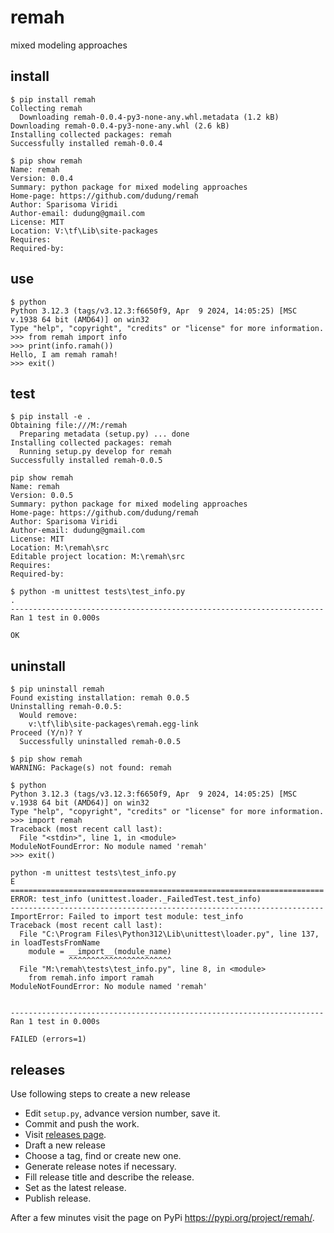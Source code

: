 # remah
mixed modeling approaches


## install
```
$ pip install remah
Collecting remah
  Downloading remah-0.0.4-py3-none-any.whl.metadata (1.2 kB)
Downloading remah-0.0.4-py3-none-any.whl (2.6 kB)
Installing collected packages: remah
Successfully installed remah-0.0.4
```

```
$ pip show remah
Name: remah
Version: 0.0.4
Summary: python package for mixed modeling approaches
Home-page: https://github.com/dudung/remah
Author: Sparisoma Viridi
Author-email: dudung@gmail.com
License: MIT
Location: V:\tf\Lib\site-packages
Requires:
Required-by:
```


## use
```
$ python
Python 3.12.3 (tags/v3.12.3:f6650f9, Apr  9 2024, 14:05:25) [MSC v.1938 64 bit (AMD64)] on win32
Type "help", "copyright", "credits" or "license" for more information.
>>> from remah import info
>>> print(info.ramah())
Hello, I am remah ramah!
>>> exit()
```


## test
```
$ pip install -e .
Obtaining file:///M:/remah
  Preparing metadata (setup.py) ... done
Installing collected packages: remah
  Running setup.py develop for remah
Successfully installed remah-0.0.5
```

```
pip show remah
Name: remah
Version: 0.0.5
Summary: python package for mixed modeling approaches
Home-page: https://github.com/dudung/remah
Author: Sparisoma Viridi
Author-email: dudung@gmail.com
License: MIT
Location: M:\remah\src
Editable project location: M:\remah\src
Requires:
Required-by:
```

```
$ python -m unittest tests\test_info.py
.
----------------------------------------------------------------------
Ran 1 test in 0.000s

OK
```


## uninstall
```
$ pip uninstall remah
Found existing installation: remah 0.0.5
Uninstalling remah-0.0.5:
  Would remove:
    v:\tf\lib\site-packages\remah.egg-link
Proceed (Y/n)? Y
  Successfully uninstalled remah-0.0.5
```

```
$ pip show remah
WARNING: Package(s) not found: remah
```

```
$ python
Python 3.12.3 (tags/v3.12.3:f6650f9, Apr  9 2024, 14:05:25) [MSC v.1938 64 bit (AMD64)] on win32
Type "help", "copyright", "credits" or "license" for more information.
>>> import remah
Traceback (most recent call last):
  File "<stdin>", line 1, in <module>
ModuleNotFoundError: No module named 'remah'
>>> exit()
```


```
python -m unittest tests\test_info.py
E
======================================================================
ERROR: test_info (unittest.loader._FailedTest.test_info)
----------------------------------------------------------------------
ImportError: Failed to import test module: test_info
Traceback (most recent call last):
  File "C:\Program Files\Python312\Lib\unittest\loader.py", line 137, in loadTestsFromName
    module = __import__(module_name)
             ^^^^^^^^^^^^^^^^^^^^^^^
  File "M:\remah\tests\test_info.py", line 8, in <module>
    from remah.info import ramah
ModuleNotFoundError: No module named 'remah'


----------------------------------------------------------------------
Ran 1 test in 0.000s

FAILED (errors=1)
```

## releases
Use following steps to create a new release
+ Edit `setup.py`, advance version number, save it.
+ Commit and push the work.
+ Visit [releases page](https://github.com/dudung/remah/releases).
+ Draft a new release
+ Choose a tag, find or create new one.
+ Generate release notes if necessary.
+ Fill release title and describe the release.
+ Set as the latest release.
+ Publish release.

After a few minutes visit the page on PyPi https://pypi.org/project/remah/.
